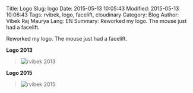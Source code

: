 Title: Logo
Slug: logo
Date: 2015-05-13 10:05:43
Modified: 2015-05-13 10:06:43
Tags: rvibek, logo, facelift, cloudinary
Category: Blog 
Author: Vibek Raj Maurya 
Lang: EN
Summary: Reworked my logo. The mouse just had a facelift.

Reworked my logo. The mouse just had a facelift.

**Logo 2013**

>![rvibek 2013](https://res.cloudinary.com/rvibek-com-np/image/upload/v1423921015/rvibek_2013_zcdvtf.png )

**Logo 2015**

>![rvibek 2015](https://res.cloudinary.com/rvibek-com-np/image/upload/v1423921015/rvibek_2015_wanskv.png )